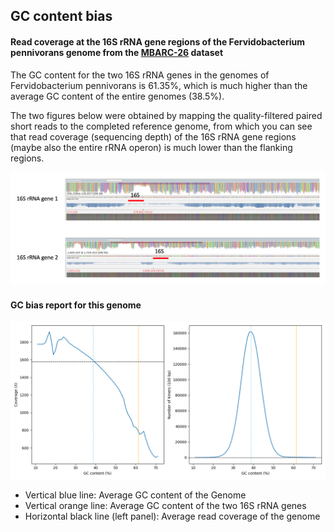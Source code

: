 
GC content bias
---

#### Read coverage at the 16S rRNA gene regions of the Fervidobacterium pennivorans genome from the [MBARC-26](https://doi.org/10.1038/sdata.2016.81) dataset

The GC content for the two 16S rRNA genes in the genomes of Fervidobacterium pennivorans is 61.35%, which is much higher than the average GC content of the entire genomes (38.5%).

The two figures below were obtained by mapping the quality-filtered paired short reads to the completed reference genome, 
from which you can see that read coverage (sequencing depth) of the 16S rRNA gene regions (maybe also the entire rRNA operon) is much lower than the flanking regions.

![GC_bias_FP](images/FP_read_coverage.png)

#### GC bias report for this genome

![GC_bias_FP](images/FP_GC_bias.png)

+ Vertical blue line:		          Average GC content of the Genome
+ Vertical orange line: 	          Average GC content of the two 16S rRNA genes
+ Horizontal black line (left panel): Average read coverage of the genome 
